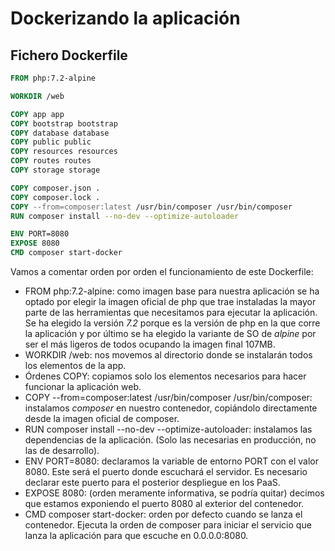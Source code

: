 # Dockerizando la aplicación

## Fichero Dockerfile

```Dockerfile
FROM php:7.2-alpine

WORKDIR /web

COPY app app
COPY bootstrap bootstrap
COPY database database
COPY public public
COPY resources resources
COPY routes routes
COPY storage storage

COPY composer.json .
COPY composer.lock .
COPY --from=composer:latest /usr/bin/composer /usr/bin/composer
RUN composer install --no-dev --optimize-autoloader

ENV PORT=8080
EXPOSE 8080
CMD composer start-docker
```
Vamos a comentar orden por orden el funcionamiento de este Dockerfile:

- FROM php:7.2-alpine: como imagen base para nuestra aplicación se ha optado por elegir la imagen oficial de php que trae instaladas la mayor parte de las herramientas que necesitamos para ejecutar la aplicación. Se ha elegido la versión _7.2_ porque es la versión de php en la que corre la aplicación y por último se ha elegido la variante de SO de _alpine_ por ser el más ligeros de todos ocupando la imagen final 107MB.
- WORKDIR /web: nos movemos al directorio donde se instalarán todos los elementos de la app.
- Órdenes COPY: copiamos solo los elementos necesarios para hacer funcionar la aplicación web.
- COPY --from=composer:latest /usr/bin/composer /usr/bin/composer: instalamos _composer_ en nuestro contenedor, copiándolo directamente desde la imagen oficial de composer.
- RUN composer install --no-dev --optimize-autoloader: instalamos las dependencias de la aplicación. (Solo las necesarias en producción, no las de desarrollo).
- ENV PORT=8080: declaramos la variable de entorno PORT con el valor 8080. Este será el puerto donde escuchará el servidor. Es necesario declarar este puerto para el posterior despliegue en los PaaS.
- EXPOSE 8080: (orden meramente informativa, se podría quitar) decimos que estamos exponiendo el puerto 8080 al exterior del contenedor.
- CMD composer start-docker: orden por defecto cuando se lanza el contenedor. Ejecuta la orden de composer para iniciar el servicio que lanza la aplicación para que escuche en 0.0.0.0:8080.